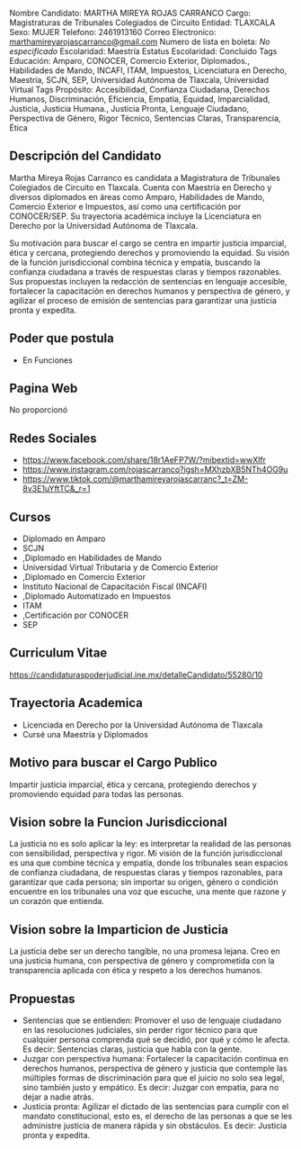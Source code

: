 Nombre Candidato: MARTHA MIREYA ROJAS CARRANCO
Cargo: Magistraturas de Tribunales Colegiados de Circuito
Entidad: TLAXCALA
Sexo: MUJER
Telefono: 2461913160
Correo Electronico: marthamireyarojascarranco@gmail.com
Numero de lista en boleta: *No especificado*
Escolaridad: Maestría
Estatus Escolaridad: Concluido
Tags Educación: Amparo, CONOCER, Comercio Exterior, Diplomados., Habilidades de Mando, INCAFI, ITAM, Impuestos, Licenciatura en Derecho, Maestría, SCJN, SEP, Universidad Autónoma de Tlaxcala, Universidad Virtual
Tags Propósito: Accesibilidad, Confianza Ciudadana, Derechos Humanos, Discriminación, Eficiencia, Empatía, Equidad, Imparcialidad, Justicia, Justicia Humana., Justicia Pronta, Lenguaje Ciudadano, Perspectiva de Género, Rigor Técnico, Sentencias Claras, Transparencia, Ética


## Descripción del Candidato 

Martha Mireya Rojas Carranco es candidata a Magistratura de Tribunales Colegiados de Circuito en Tlaxcala. Cuenta con Maestría en Derecho y diversos diplomados en áreas como Amparo, Habilidades de Mando, Comercio Exterior e Impuestos, así como una certificación por CONOCER/SEP. Su trayectoria académica incluye la Licenciatura en Derecho por la Universidad Autónoma de Tlaxcala.

Su motivación para buscar el cargo se centra en impartir justicia imparcial, ética y cercana, protegiendo derechos y promoviendo la equidad.  Su visión de la función jurisdiccional combina técnica y empatía, buscando la confianza ciudadana a través de respuestas claras y tiempos razonables. Sus propuestas incluyen la redacción de sentencias en lenguaje accesible, fortalecer la capacitación en derechos humanos y perspectiva de género, y agilizar el proceso de emisión de sentencias para garantizar una justicia pronta y expedita.


## Poder que postula

- En Funciones


## Pagina Web

No proporcionó


## Redes Sociales

- https://www.facebook.com/share/18r1AeFP7W/?mibextid=wwXlfr
- https://www.instagram.com/rojascarranco?igsh=MXhzbXB5NTh4OG9u
- https://www.tiktok.com/@marthamireyarojascarranc?_t=ZM-8v3E1uYftTC&_r=1


## Cursos

- Diplomado en Amparo
- SCJN
- ,Diplomado en Habilidades de Mando
- Universidad Virtual Tributaria y de Comercio Exterior
- ,Diplomado en Comercio Exterior
- Instituto Nacional de Capacitación Fiscal (INCAFI)
- ,Diplomado Automatizado en Impuestos
- ITAM
- ,Certificación por CONOCER
- SEP


## Curriculum Vitae

https://candidaturaspoderjudicial.ine.mx/detalleCandidato/55280/10


## Trayectoria Academica

- Licenciada en Derecho por la Universidad Autónoma de Tlaxcala
- Cursé una Maestría y Diplomados


## Motivo para buscar el Cargo Publico

Impartir justicia imparcial, ética y cercana, protegiendo derechos y promoviendo equidad para todas las personas.


## Vision sobre la Funcion Jurisdiccional

La justicia no es solo aplicar la ley: es interpretar la realidad de las personas con sensibilidad, perspectiva y rigor. Mi visión de la función jurisdiccional es una que combine técnica y empatía, donde los tribunales sean espacios de confianza ciudadana, de respuestas claras y tiempos razonables, para garantizar que cada persona; sin importar su origen, género o condición encuentre en los tribunales una voz que escuche, una mente que razone y un corazón que entienda.


## Vision sobre la Imparticion de Justicia

La justicia debe ser un derecho tangible, no una promesa lejana. Creo en una justicia humana, con perspectiva de género y comprometida con la transparencia aplicada con ética y respeto a los derechos humanos.


## Propuestas

- Sentencias que se entienden: Promover el uso de lenguaje ciudadano en las resoluciones judiciales, sin perder rigor técnico para que cualquier persona comprenda qué se decidió, por qué y cómo le afecta. Es decir: Sentencias claras, justicia que habla con la gente.
- Juzgar con perspectiva humana: Fortalecer la capacitación continua en derechos humanos, perspectiva de género y justicia que contemple las múltiples formas de discriminación para que el juicio no solo sea legal, sino también justo y empático. Es decir: Juzgar con empatía, para no dejar a nadie atrás.
- Justicia pronta: Agilizar el dictado de las sentencias para cumplir con el mandato constitucional, esto es, el derecho de las personas a que se les administre justicia de manera rápida y sin obstáculos. Es decir: Justicia pronta y expedita.

